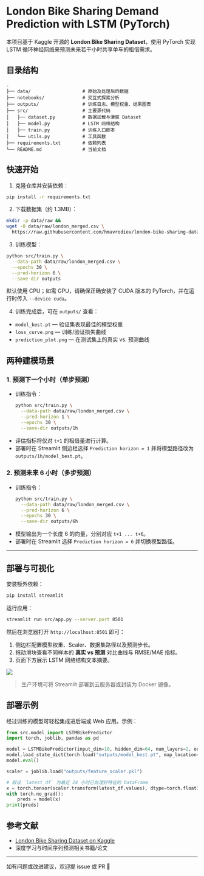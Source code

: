 # London Bike Sharing Demand Prediction with LSTM (PyTorch)

本项目基于 Kaggle 开源的 **London Bike Sharing Dataset**，使用 PyTorch 实现 LSTM 循环神经网络来预测未来若干小时共享单车的租借需求。

## 目录结构

```text
.
├── data/                   # 原始及处理后的数据
├── notebooks/              # 交互式探索分析
├── outputs/                # 训练日志、模型权重、结果图表
├── src/                    # 主要源代码
│   ├── dataset.py          # 数据加载与滑窗 Dataset
│   ├── model.py            # LSTM 网络结构
│   ├── train.py            # 训练入口脚本
│   └── utils.py            # 工具函数
├── requirements.txt        # 依赖列表
└── README.md               # 当前文档
```

## 快速开始

1. 克隆仓库并安装依赖：

```bash
pip install -r requirements.txt
```

2. 下载数据集（约 1.3MB）：

```bash
mkdir -p data/raw && 
wget -O data/raw/london_merged.csv \
  https://raw.githubusercontent.com/hmavrodiev/london-bike-sharing-dataset/master/london_merged.csv
```

3. 训练模型：

```bash
python src/train.py \
  --data-path data/raw/london_merged.csv \
  --epochs 30 \
  --pred-horizon 6 \
  --save-dir outputs
```

默认使用 CPU；如需 GPU，请确保正确安装了 CUDA 版本的 PyTorch，并在运行时传入 `--device cuda`。

4. 训练完成后，可在 `outputs/` 查看：

* `model_best.pt` — 验证集表现最佳的模型权重
* `loss_curve.png` — 训练/验证损失曲线
* `prediction_plot.png` — 在测试集上的真实 vs. 预测曲线

## 两种建模场景

### 1. 预测下一个小时（单步预测）

- 训练指令：
  ```bash
  python src/train.py \
    --data-path data/raw/london_merged.csv \
    --pred-horizon 1 \
    --epochs 30 \
    --save-dir outputs/1h
  ```
- 评估指标将仅对 `t+1` 的租借量进行计算。
- 部署时在 Streamlit 侧边栏选择 `Prediction horizon = 1` 并将模型路径改为 `outputs/1h/model_best.pt`。

### 2. 预测未来 6 小时（多步预测）

- 训练指令：
  ```bash
  python src/train.py \
    --data-path data/raw/london_merged.csv \
    --pred-horizon 6 \
    --epochs 30 \
    --save-dir outputs/6h
  ```
- 模型输出为一个长度 6 的向量，分别对应 `t+1 ... t+6`。
- 部署时在 Streamlit 选择 `Prediction horizon = 6` 并切换模型路径。

---

## 部署与可视化

安装额外依赖：
```bash
pip install streamlit
```
运行应用：
```bash
streamlit run src/app.py --server.port 8501
```
然后在浏览器打开 `http://localhost:8501` 即可：

1. 侧边栏配置模型权重、Scaler、数据集路径以及预测步长。
2. 拖动滑块查看不同样本的 **真实 vs 预测** 对比曲线与 RMSE/MAE 指标。
3. 页面下方展示 LSTM 网络结构文本摘要。

![](docs/screenshot.png)

> 生产环境可将 Streamlit 部署到云服务器或封装为 Docker 镜像。

## 部署示例

经过训练的模型可轻松集成进后端或 Web 应用。示例：

```python
from src.model import LSTMBikePredictor
import torch, joblib, pandas as pd

model = LSTMBikePredictor(input_dim=10, hidden_dim=64, num_layers=2, output_dim=6)
model.load_state_dict(torch.load("outputs/model_best.pt", map_location="cpu"))
model.eval()

scaler = joblib.load("outputs/feature_scaler.pkl")

# 假设 `latest_df` 为最近 24 小时已处理好特征的 DataFrame
x = torch.tensor(scaler.transform(latest_df.values), dtype=torch.float32).unsqueeze(0)
with torch.no_grad():
    preds = model(x)
print(preds)
```

## 参考文献

* [London Bike Sharing Dataset on Kaggle](https://www.kaggle.com/datasets/hmavrodiev/london-bike-sharing-dataset)
* 深度学习与时间序列预测相关书籍/论文

---

如有问题或改进建议，欢迎提 issue 或 PR 🙌